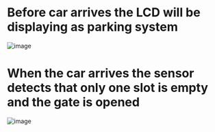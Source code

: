 # Before car arrives the LCD will be displaying as parking system

![image](https://user-images.githubusercontent.com/46986941/157209799-98ce6946-449b-42c5-9836-26c74058fe00.png)

# When the car arrives the sensor detects that only one slot is empty and the gate is opened

![image](https://user-images.githubusercontent.com/46986941/157210939-62d814b1-3544-4d80-b12f-2e39ab0eceb2.png)
